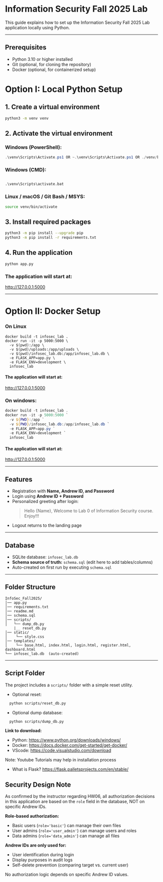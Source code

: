 # Information Security Fall 2025 Lab

This guide explains how to set up the Information Security Fall 2025 Lab application locally using Python.  

---

## Prerequisites

- Python 3.10 or higher installed  
- Git (optional, for cloning the repository)  
- Docker (optional, for containerized setup)

# Option I: Local Python Setup

## 1. Create a virtual environment
```bash
python3 -m venv venv
```

## 2. Activate the virtual environment

### Windows (PowerShell):
```powershell
.\venv\Scripts\Activate.ps1 OR ~.\venv\Scripts\Activate.ps1 OR ./venv/bin/activate
```

### Windows (CMD):

```cmd

.\venv\Scripts\activate.bat

```

### Linux / macOS / Git Bash / MSYS:
```bash
source venv/bin/activate
```

## 3. Install required packages
```bash
python3 -m pip install --upgrade pip
python3 -m pip install -r requirements.txt
```

## 4. Run the application
```bash
python app.py
```

### The application will start at:
http://127.0.0.1:5000

---

# Option II: Docker Setup

### On Linux

```shell
docker build -t infosec_lab .
docker run -it -p 5000:5000 \
  -v $(pwd):/app \
  -v $(pwd)/uploads:/app/uploads \
  -v $(pwd)/infosec_lab.db:/app/infosec_lab.db \
  -e FLASK_APP=app.py \
  -e FLASK_ENV=development \
  infosec_lab

```
#### The application will start at:

http://127.0.0.1:5000


### On windows:

```powershell
docker build -t infosec_lab .
docker run -it -p 5000:5000 `
  -v ${PWD}:/app `
  -v ${PWD}/infosec_lab.db:/app/infosec_lab.db `
  -e FLASK_APP=app.py `
  -e FLASK_ENV=development `
  infosec_lab

```
#### The application will start at:

http://127.0.0.1:5000

---

## Features

- Registration with **Name, Andrew ID, and Password**
- Login using **Andrew ID + Password**
- Personalized greeting after login:  
  > Hello {Name}, Welcome to Lab 0 of Information Security course. Enjoy!!!
- Logout returns to the landing page

---

## Database

- SQLite database: `infosec_lab.db`  
- **Schema source of truth:** `schema.sql` (edit here to add tables/columns)  
- Auto-created on first run by executing `schema.sql`  

---

## Folder Structure

```
InfoSec_Fall2025/
│── app.py
│── requirements.txt
│── readme.md
│── schema.sql
│── scripts/
│   └── dump_db.py
    |__ reset_db.py
│── static/
│    └── style.css
│── templates/
│    └── base.html, index.html, login.html, register.html, dashboard.html
└── infosec_lab.db  (auto-created)
```

---

## Script Folder
The project includes a `scripts/` folder with a simple reset utility.  

- Optional reset:
  
```bash
  python scripts/reset_db.py
```
- Optional dump database:

```bash
  python scripts/dump_db.py
```


**Link to download:**

- Python: https://www.python.org/downloads/windows/
- Docker: https://docs.docker.com/get-started/get-docker/
- VScode: https://code.visualstudio.com/download

Note: Youtube Tutorials may help in installation process

- What is Flask? https://flask.palletsprojects.com/en/stable/


## Security Design Note

As confirmed by the instructor regarding HW06, all authorization decisions in this application 
are based on the `role` field in the database, NOT on specific Andrew IDs.

**Role-based authorization:**
- Basic users (`role='basic'`) can manage their own files
- User admins (`role='user_admin'`) can manage users and roles
- Data admins (`role='data_admin'`) can manage all files

**Andrew IDs are only used for:**
- User identification during login
- Display purposes in audit logs
- Self-delete prevention (comparing target vs. current user)

No authorization logic depends on specific Andrew ID values.
